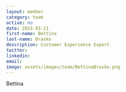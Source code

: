 ```yaml
---
layout: member
category: team
active: no
date: 2015-03-21
first-name: Bettina
last-name: Brasko
description: Customer Experience Expert
twitter:
linkedin:
email:
image: assets/images/team/BettinaBrasko.png
---
```

Bettina
